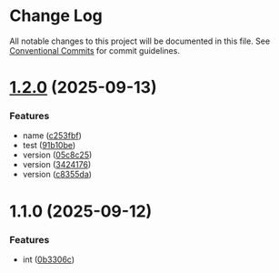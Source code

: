 # Change Log

All notable changes to this project will be documented in this file.
See [Conventional Commits](https://conventionalcommits.org) for commit guidelines.

# [1.2.0](https://github.com/Minyym/ym-lerna/compare/v1.1.0...v1.2.0) (2025-09-13)


### Features

* name ([c253fbf](https://github.com/Minyym/ym-lerna/commit/c253fbf49bb4052b03d36b7ab5633433377db425))
* test ([91b10be](https://github.com/Minyym/ym-lerna/commit/91b10be2505a3ede49a505b67a4efd0bf6723855))
* version ([05c8c25](https://github.com/Minyym/ym-lerna/commit/05c8c250814676218133e024f6f995f17bb1441d))
* version ([3424176](https://github.com/Minyym/ym-lerna/commit/34241763afc024010bd5095b285a0a018c833007))
* version ([c8355da](https://github.com/Minyym/ym-lerna/commit/c8355da585b1645b31954a990fc341bed435e60e))





# 1.1.0 (2025-09-12)


### Features

* int ([0b3306c](https://github.com/Minyym/ym-lerna/commit/0b3306c39768678940585cbfee4f948d0406f71d))
